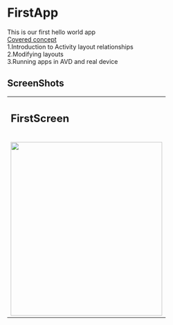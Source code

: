 <h1>FirstApp</h1>

This is our first hello world app<br>
<u>Covered concept </u></br>
1.Introduction to Activity layout relationships</br>
2.Modifying layouts<br>
3.Running apps in AVD and real device</br>
  
<h2>ScreenShots</h2>

<table>
  
  <tr>
   <td><h2>FirstScreen</h2></br><img src="../master/app/src/main/res/drawable/Screenshot_20190621-121542.png?raw=true" width="350" height="400" ></td>
   </tr>
   </table>

